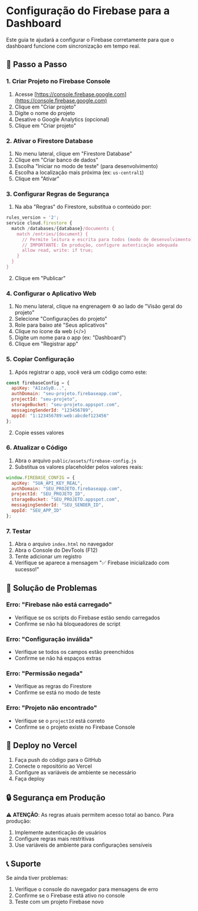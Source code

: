 # Configuração do Firebase para a Dashboard

Este guia te ajudará a configurar o Firebase corretamente para que o dashboard funcione com sincronização em tempo real.

## 🚀 Passo a Passo

### 1. Criar Projeto no Firebase Console

1. Acesse [https://console.firebase.google.com](https://console.firebase.google.com)
2. Clique em "Criar projeto"
3. Digite o nome do projeto
4. Desative o Google Analytics (opcional)
5. Clique em "Criar projeto"

### 2. Ativar o Firestore Database

1. No menu lateral, clique em "Firestore Database"
2. Clique em "Criar banco de dados"
3. Escolha "Iniciar no modo de teste" (para desenvolvimento)
4. Escolha a localização mais próxima (ex: `us-central1`)
5. Clique em "Ativar"

### 3. Configurar Regras de Segurança

1. Na aba "Regras" do Firestore, substitua o conteúdo por:

```javascript
rules_version = '2';
service cloud.firestore {
  match /databases/{database}/documents {
    match /entries/{document} {
      // Permite leitura e escrita para todos (modo de desenvolvimento)
      // IMPORTANTE: Em produção, configure autenticação adequada
      allow read, write: if true;
    }
  }
}
```

2. Clique em "Publicar"

### 4. Configurar o Aplicativo Web

1. No menu lateral, clique na engrenagem ⚙️ ao lado de "Visão geral do projeto"
2. Selecione "Configurações do projeto"
3. Role para baixo até "Seus aplicativos"
4. Clique no ícone da web (</>)
5. Digite um nome para o app (ex: "Dashboard")
6. Clique em "Registrar app"

### 5. Copiar Configuração

1. Após registrar o app, você verá um código como este:

```javascript
const firebaseConfig = {
  apiKey: "AIzaSyB...",
  authDomain: "seu-projeto.firebaseapp.com",
  projectId: "seu-projeto",
  storageBucket: "seu-projeto.appspot.com",
  messagingSenderId: "123456789",
  appId: "1:123456789:web:abcdef123456"
};
```

2. Copie esses valores

### 6. Atualizar o Código

1. Abra o arquivo `public/assets/firebase-config.js`
2. Substitua os valores placeholder pelos valores reais:

```javascript
window.FIREBASE_CONFIG = {
  apiKey: "SUA_API_KEY_REAL",
  authDomain: "SEU_PROJETO.firebaseapp.com",
  projectId: "SEU_PROJETO_ID",
  storageBucket: "SEU_PROJETO.appspot.com",
  messagingSenderId: "SEU_SENDER_ID",
  appId: "SEU_APP_ID"
};
```

### 7. Testar

1. Abra o arquivo `index.html` no navegador
2. Abra o Console do DevTools (F12)
3. Tente adicionar um registro
4. Verifique se aparece a mensagem "✅ Firebase inicializado com sucesso!"

## 🔧 Solução de Problemas

### Erro: "Firebase não está carregado"
- Verifique se os scripts do Firebase estão sendo carregados
- Confirme se não há bloqueadores de script

### Erro: "Configuração inválida"
- Verifique se todos os campos estão preenchidos
- Confirme se não há espaços extras

### Erro: "Permissão negada"
- Verifique as regras do Firestore
- Confirme se está no modo de teste

### Erro: "Projeto não encontrado"
- Verifique se o `projectId` está correto
- Confirme se o projeto existe no Firebase Console

## 📱 Deploy no Vercel

1. Faça push do código para o GitHub
2. Conecte o repositório ao Vercel
3. Configure as variáveis de ambiente se necessário
4. Faça deploy

## 🔒 Segurança em Produção

⚠️ **ATENÇÃO**: As regras atuais permitem acesso total ao banco. Para produção:

1. Implemente autenticação de usuários
2. Configure regras mais restritivas
3. Use variáveis de ambiente para configurações sensíveis

## 📞 Suporte

Se ainda tiver problemas:
1. Verifique o console do navegador para mensagens de erro
2. Confirme se o Firebase está ativo no console
3. Teste com um projeto Firebase novo
